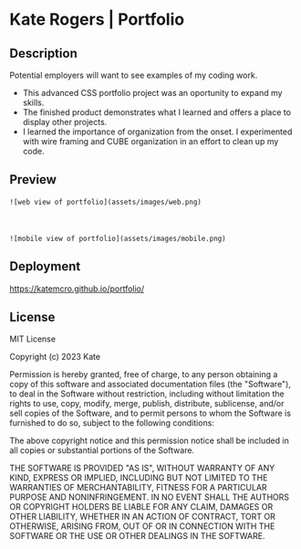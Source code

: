 # Kate Rogers | Portfolio

## Description

Potential employers will want to see examples of my coding work. 

- This advanced CSS portfolio project was an oportunity to expand my skills.
- The finished product demonstrates what I learned and offers a place to display other projects.
- I learned the importance of organization from the onset. I experimented with wire framing and CUBE organization in an effort to clean up my code.

## Preview


    ![web view of portfolio](assets/images/web.png)
    


    ![mobile view of portfolio](assets/images/mobile.png)
    

## Deployment

https://katemcro.github.io/portfolio/

## License

MIT License

Copyright (c) 2023 Kate

Permission is hereby granted, free of charge, to any person obtaining a copy
of this software and associated documentation files (the "Software"), to deal
in the Software without restriction, including without limitation the rights
to use, copy, modify, merge, publish, distribute, sublicense, and/or sell
copies of the Software, and to permit persons to whom the Software is
furnished to do so, subject to the following conditions:

The above copyright notice and this permission notice shall be included in all
copies or substantial portions of the Software.

THE SOFTWARE IS PROVIDED "AS IS", WITHOUT WARRANTY OF ANY KIND, EXPRESS OR
IMPLIED, INCLUDING BUT NOT LIMITED TO THE WARRANTIES OF MERCHANTABILITY,
FITNESS FOR A PARTICULAR PURPOSE AND NONINFRINGEMENT. IN NO EVENT SHALL THE
AUTHORS OR COPYRIGHT HOLDERS BE LIABLE FOR ANY CLAIM, DAMAGES OR OTHER
LIABILITY, WHETHER IN AN ACTION OF CONTRACT, TORT OR OTHERWISE, ARISING FROM,
OUT OF OR IN CONNECTION WITH THE SOFTWARE OR THE USE OR OTHER DEALINGS IN THE
SOFTWARE.